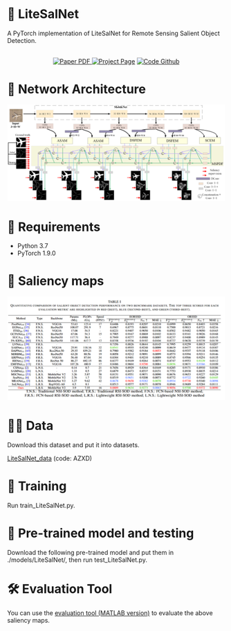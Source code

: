 # 📢 LiteSalNet
A PyTorch implementation of LiteSalNet for Remote Sensing Salient Object Detection.
<p align="center">
  </br>
    <a href="https://arxiv.org/">
      <img src='https://img.shields.io/badge/Paper-Arxiv-green?style=for-the-badge&logo=adobeacrobatreader&logoWidth=20&logoColor=white&labelColor=66cc00&color=94DD15' alt='Paper PDF'>
    <a href='https://ai-kunkun.github.io/Niagara_page/'>
      <img src='https://img.shields.io/badge/Project-Page-orange?style=for-the-badge&logo=Google%20chrome&logoColor=white&labelColor=D35400' alt='Project Page'></a>
    <a href='https://github.com/ai-kunkun/LiteSalNet'>
      <img src='https://img.shields.io/badge/Code-Github-blue?style=for-the-badge&logo=github&logoColor=white&labelColor=181717' alt='Code Github'></a> 
      <br>
  </p>
  
# 🦉 Network Architecture
![LiteSalNet Architecture](https://github.com/ai-kunkun/LiteSalNet/blob/main/image/LiteSalNet.png)

# 📝 Requirements
- Python 3.7
- PyTorch 1.9.0

# 🎉 Saliency maps
![LiteSalNet Architecture](https://github.com/ai-kunkun/LiteSalNet/blob/main/image/table.png)

# 🏃‍♂️ Data
Download this dataset and put it into datasets.

[LiteSalNet_data](https://pan.baidu.com/s/1JXwvfIvSVv0lXrDaNwxXuQ?pwd=AZXD) (code: AZXD) 
# 🚀 Training
Run train_LiteSalNet.py.

# 🧩 Pre-trained model and testing
Download the following pre-trained model and put them in ./models/LiteSalNet/, then run test_LiteSalNet.py. 

# 🛠️ Evaluation Tool
You can use the [evaluation tool (MATLAB version)](https://github.com/MathLee/MatlabEvaluationTools) to evaluate the above saliency maps.

